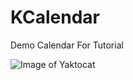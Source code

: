# KCalendar

Demo Calendar For Tutorial

![Image of Yaktocat](https://github.com/kharpodiya/KCalendar/ScreenShots/home.png)

